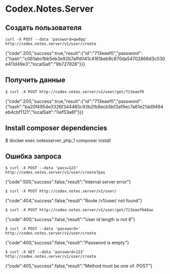# Codex.Notes.Server

## Создать пользователя
`curl -X POST --data 'password=qwdqq' http://codex.notes.server/v1/user/create`

{"code":200,"success":true,"result":{"id":"713eaef0","password":{"hash":"c061abcfbb5eb3e92b7affd041c4161beb9c870da54702866d3c030e411d49e3","localSalt":"9b727826"}}}

## Получить данные

`$ curl -X POST http://codex.notes.server/v1/user/get/713eaef0`

{"code":200,"success":true,"result":{"id":"713eaef0","password":{"hash":"ba20f4954e3326f344465c93b2fb8ecb5b13af9ec7a61e21dd9494eb4cbf1121","localSalt":"0ef53a6f"}}}

## Install composer dependencies

$ docker exec notesserver_php_1 composer install

## Ошибка запроса
`$ curl -X POST --data 'pass=123' http://codex.notes.server/v1/user/create?pas`

{"code":500,"success":false,"result":"Internal server error"}

`$ curl -X POST http://codex.notes.server/v1/user/`

{"code":404,"success":false,"result":"Route \/v1\/user\/ not found"}

`$ curl -X POST http://codex.notes.server/v1/user/get/713eaef04duw`

{"code":400,"success":false,"result":"User id length is not 8"}

`$ curl -X POST --data 'password=' http://codex.notes.server/v1/user/create`

{"code":400,"success":false,"result":"Password is empty"}

`$ curl -X GET --data 'password=123' http://codex.notes.server/v1/user/create`

{"code":405,"success":false,"result":"Method must be one of: POST"}

